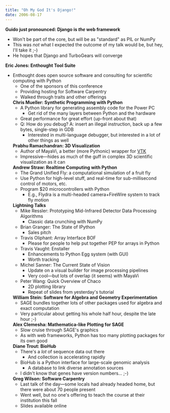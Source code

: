```yaml
---
title: "Oh My God It's Django!"
date: 2006-08-17
---
```

<strong>Guido just pronounced: Django is <em>the</em> web framework</strong>
<ul>
  <li>Won't be part of the core, but will be as "standard" as PIL or NumPy</li>
  <li>This was <em>not</em> what I expected the outcome of my talk would be, but hey, I'll take it ;-)</li>
  <li>He hopes that Django and TurboGears will converge</li>
</ul>
<strong>Eric Jones: Enthought Tool Suite</strong>
<ul>
  <li>Enthought does open source software and consulting for scientific computing with Python
<ul>
  <li>One of the sponsors of this conference</li>
  <li>Providing hosting for Software Carpentry</li>
  <li>Walked through traits and other offerings</li>
</ul>
<strong>Chris Mueller: Synthetic Programming with Python</strong>
<ul>
  <li>A Python library for generating assembly code for the Power PC
<ul>
  <li>Get rid of the many layers between Python and the hardware</li>
</ul>
</li>
  <li>Great performance for great effort (up-front about that)</li>
  <li>Q: How do you debug?  A: insert an illegal instruction, back up a few bytes, single-step in GDB
<ul>
  <li>Interested in multi-language debugger, but interested in a lot of other things as well</li>
</ul>
</li>
</ul>
<strong>Prabhu Ramachandran: 3D Visualization</strong>
<ul>
  <li>Author of MayaVi, a better (more Pythonic) wrapper for <a href="http://www.vtk.org">VTK</a></li>
  <li>Impressive—hides as much of the guff in complex 3D scientific visualization as it can</li>
</ul>
<strong>Andrew Straw: Realtime Computing with Python</strong>
<ul>
  <li>The Grand Unified Fly: a computational simulation of a fruit fly</li>
  <li>Use Python for high-level stuff, and real-time for sub-millisecond control of motors, etc.</li>
  <li>Program $20 microcontrollers with Python
<ul>
  <li>E.g., Flydra is a multi-headed camera+FireWire system to track fly motion</li>
</ul>
</li>
</ul>
<strong>Lightning Talks</strong>
<ul>
  <li>Mike Ressler: Prototyping Mid-Infrared Detector Data Processing Algorithms
<ul>
  <li>Classic data crunching with NumPy</li>
</ul>
</li>
  <li>Brian Granger: The State of IPython
<ul>
  <li>Sales pitch</li>
</ul>
</li>
  <li>Travis Oliphant: Array Interface BOF
<ul>
  <li>Please for people to help put together PEP for arrays in Python</li>
</ul>
</li>
  <li>Travis Vaught: Enstaller
<ul>
  <li>Enhancements to Python Egg system (with GUI)</li>
  <li>Worth tracking</li>
</ul>
</li>
  <li>Michel Sanner: The Current State of Vision
<ul>
  <li>Update on a visual builder for image processing pipelines</li>
  <li>Very cool—but lots of overlap (it seems) with MayaVi</li>
</ul>
</li>
  <li>Peter Wang: Quick Overview of Chaco
<ul>
  <li>2D plotting library</li>
  <li>Repeat of slides from yesterday's tutorial</li>
</ul>
</li>
</ul>
<strong>William Stein: Software for Algebra and Geometry Experimentation</strong>
<ul>
  <li>SAGE bundles together lots of other packages used for algebra and exact computation</li>
  <li>Very particular about getting his whole half hour, despite the late hour ;-)</li>
</ul>
<strong>Alex Clemesha: Mathematica-like Plotting for SAGE</strong>
<ul>
  <li>Slow cruise through SAGE's graphics</li>
  <li>As with web frameworks, Python has too many plotting packages for its own good</li>
</ul>
<strong>Diane Trout: BioHub</strong>
<ul>
  <li>There's a <em>lot</em> of sequence data out there
<ul>
  <li>And collection is accelerating rapidly</li>
</ul>
</li>
  <li>BioHub is a Python interface for large-scale genomic analysis
<ul>
  <li>A database to link diverse annotation sources</li>
</ul>
</li>
  <li>I didn't know that genes have version numbers… ;-)</li>
</ul>
<strong>Greg Wilson: Software Carpentry</strong>
<ul>
  <li>Last talk of the day—some locals had already headed home, but there were about 70 people present</li>
  <li>Went well, but no one's offering to teach the course at their institution this fall</li>
  <li>Slides available online</li>
</ul>
</li>
</ul>
